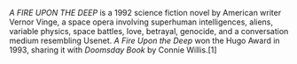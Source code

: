 _A FIRE UPON THE DEEP_ is a 1992 science fiction novel by American writer Vernor Vinge, a space opera involving superhuman intelligences, aliens, variable physics, space battles, love, betrayal, genocide, and a conversation medium resembling Usenet. _A Fire Upon the Deep_ won the Hugo Award in 1993, sharing it with _Doomsday Book_ by Connie Willis.[1]
